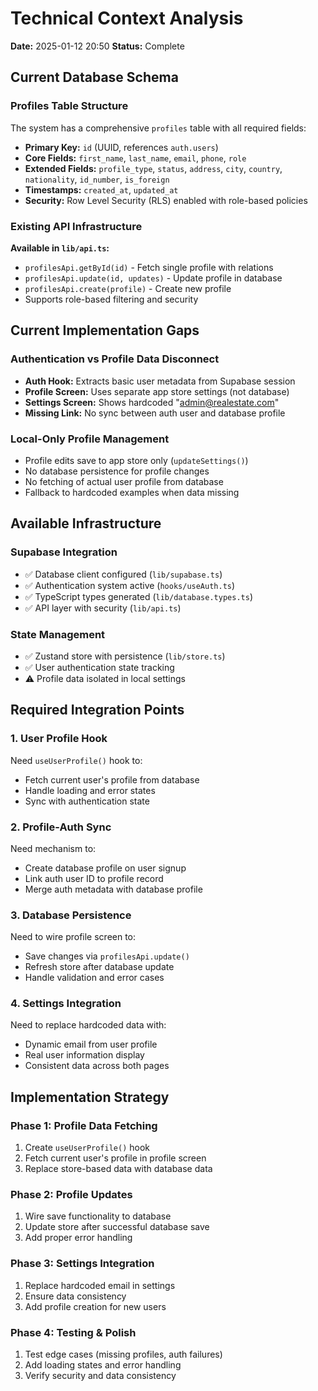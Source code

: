 # Technical Context Analysis

**Date:** 2025-01-12 20:50
**Status:** Complete

## Current Database Schema

### Profiles Table Structure
The system has a comprehensive `profiles` table with all required fields:
- **Primary Key:** `id` (UUID, references `auth.users`)
- **Core Fields:** `first_name`, `last_name`, `email`, `phone`, `role`
- **Extended Fields:** `profile_type`, `status`, `address`, `city`, `country`, `nationality`, `id_number`, `is_foreign`
- **Timestamps:** `created_at`, `updated_at`
- **Security:** Row Level Security (RLS) enabled with role-based policies

### Existing API Infrastructure
**Available in `lib/api.ts`:**
- `profilesApi.getById(id)` - Fetch single profile with relations
- `profilesApi.update(id, updates)` - Update profile in database
- `profilesApi.create(profile)` - Create new profile
- Supports role-based filtering and security

## Current Implementation Gaps

### Authentication vs Profile Data Disconnect
- **Auth Hook:** Extracts basic user metadata from Supabase session
- **Profile Screen:** Uses separate app store settings (not database)
- **Settings Screen:** Shows hardcoded "admin@realestate.com"
- **Missing Link:** No sync between auth user and database profile

### Local-Only Profile Management
- Profile edits save to app store only (`updateSettings()`)
- No database persistence for profile changes
- No fetching of actual user profile from database
- Fallback to hardcoded examples when data missing

## Available Infrastructure

### Supabase Integration
- ✅ Database client configured (`lib/supabase.ts`)
- ✅ Authentication system active (`hooks/useAuth.ts`)
- ✅ TypeScript types generated (`lib/database.types.ts`)
- ✅ API layer with security (`lib/api.ts`)

### State Management
- ✅ Zustand store with persistence (`lib/store.ts`)
- ✅ User authentication state tracking
- ⚠️ Profile data isolated in local settings

## Required Integration Points

### 1. User Profile Hook
Need `useUserProfile()` hook to:
- Fetch current user's profile from database
- Handle loading and error states
- Sync with authentication state

### 2. Profile-Auth Sync
Need mechanism to:
- Create database profile on user signup
- Link auth user ID to profile record
- Merge auth metadata with database profile

### 3. Database Persistence
Need to wire profile screen to:
- Save changes via `profilesApi.update()`
- Refresh store after database update
- Handle validation and error cases

### 4. Settings Integration
Need to replace hardcoded data with:
- Dynamic email from user profile
- Real user information display
- Consistent data across both pages

## Implementation Strategy

### Phase 1: Profile Data Fetching
1. Create `useUserProfile()` hook
2. Fetch current user's profile in profile screen
3. Replace store-based data with database data

### Phase 2: Profile Updates
1. Wire save functionality to database
2. Update store after successful database save
3. Add proper error handling

### Phase 3: Settings Integration
1. Replace hardcoded email in settings
2. Ensure data consistency
3. Add profile creation for new users

### Phase 4: Testing & Polish
1. Test edge cases (missing profiles, auth failures)
2. Add loading states and error handling
3. Verify security and data consistency